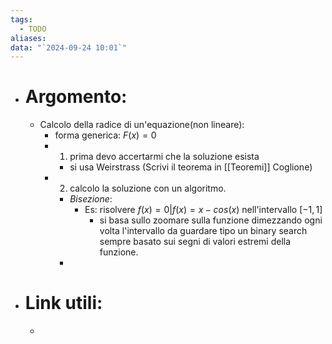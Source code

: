 ```yaml
---
tags:
  - TODO
aliases: 
data: "`2024-09-24 10:01`"
---
```

- # Argomento:
	- Calcolo della radice di un'equazione(non lineare):
		- forma generica: $F(x)=0$
		- 1) prima devo accertarmi che la soluzione esista 
			- si usa Weirstrass (Scrivi il teorema in [[Teoremi]] Coglione) 
		- 2) calcolo la soluzione con un algoritmo.
			- _Bisezione_: 
				- Es: risolvere $f(x)=0 | f(x)=x-cos(x)$ nell'intervallo $[-1,1]$
					- si basa sullo zoomare sulla funzione dimezzando ogni volta l'intervallo da guardare tipo un binary search sempre basato sui segni di valori estremi della funzione.
			- 
- # Link utili:
	- 